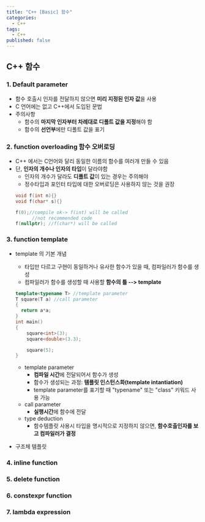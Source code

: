 ```yaml
---
title: "C++ [Basic] 함수"
categories:
  - C++
tags:
  - C++
published: false
---
```

## C++ 함수  
### 1. Default parameter  
* 함수 호출시 인자를 전달하지 않으면 **미리 지정된 인자 값**을 사용  
* C 언어에는 없고 C++에서 도입된 문법  
* 주의사항  
    * 함수의 **마지막 인자부터 차례대로 디폴트 값을 지정**해야 함  
    * 함수의 **선언부**에만 디폴트 값을 표기  
    
### 2. function overloading 함수 오버로딩  
* C++ 에서는 C언어와 달리 동일한 이름의 함수를 여러개 만들 수 있음  
* 단, **인자의 개수나 인자의 타입**이 달라야함  
  * 인자의 개수가 달라도 **디폴트 값**이 있는 경우는 주의해야
  * 정수타입과 포인터 타입에 대한 오버로딩은 사용하지 않는 것을 권장
  ```c++
  void f(int n){}
  void f(char* s){}

  f(0);//compile ok-> f(int) will be called 
        //not recommended code
  f(nullptr); //f(char*) will be called
  ```
### 3. function template  
* template 의 기본 개념  
  * 타입만 다르고 구현이 동일하거나 유사한 함수가 있을 때, 컴파일러가 함수를 생성  
  * 컴파일러가 함수를 생성할 때 사용할 **함수의 틀 --> template**  
  ```c++
  template<typename T> //template parameter
  T square(T a) //call parameter
  {
    return a*a;
  }
  int main()
  {
      square<int>(3);
      square<double>(3.3);

      square(5);
  }
  ```
  * template parameter   
    * **컴파일 시간**에 전달되어서 함수가 생성
    * 함수가 생성되는 과정: **템플릿 인스턴스화(template intantiation)**  
    * template parameter를 표기할 때 "typename" 또는 "class" 키워드 사용 가능  
  * call parameter  
    * **실행시간**에 함수에 전달  
  * type deduction  
    * 함수템플릿 사용시 타입을 명시적으로 지정하지 않으면, **함수호출인자를 보고 컴파일러가 결정**  

* 구조체 템플릿  

### 4. inline function  

### 5. delete function  

### 6. constexpr function  

### 7. lambda expression  